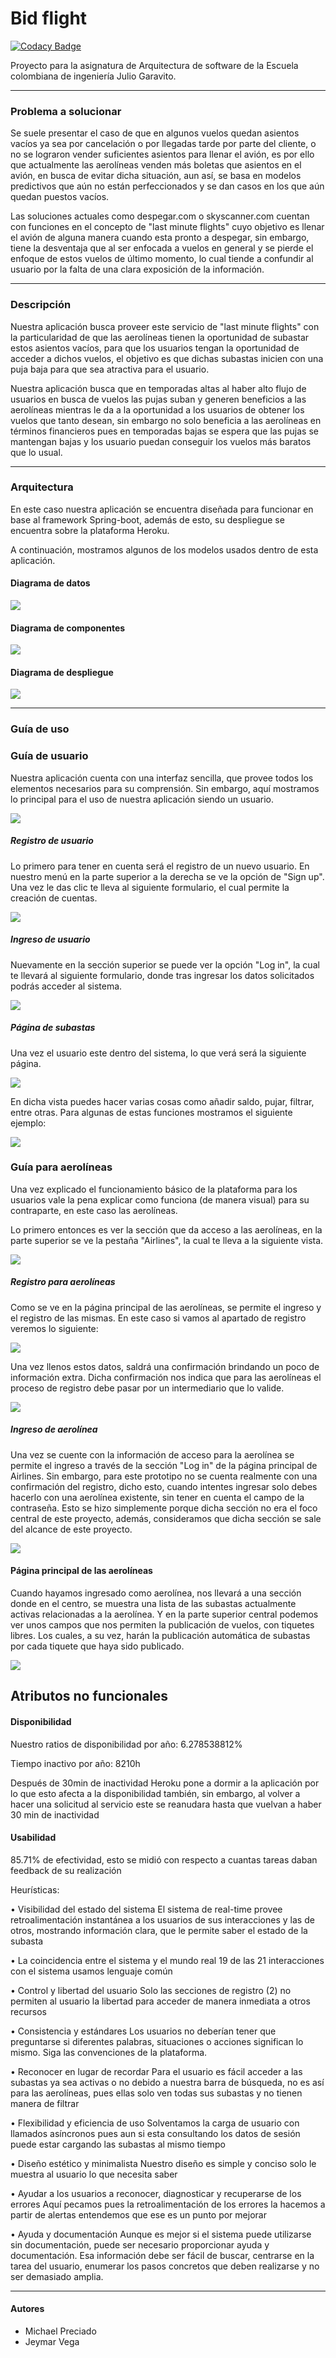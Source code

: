 # Bid flight

[![Codacy Badge](https://api.codacy.com/project/badge/Grade/5488ecd462ad4fd4953dbbc6b45dbc82)](https://app.codacy.com/gh/nosedeJava/bid-flight?utm_source=github.com&utm_medium=referral&utm_content=nosedeJava/bid-flight&utm_campaign=Badge_Grade_Dashboard)

Proyecto para la asignatura de Arquitectura de software de la Escuela colombiana de ingeniería Julio Garavito.

--- 
### Problema a solucionar

Se suele presentar el caso de que en algunos vuelos quedan asientos vacíos ya sea por cancelación o por llegadas tarde por parte del cliente, o no se lograron vender suficientes asientos para llenar el avión, es por ello que actualmente las aerolíneas venden más boletas que asientos en el avión, en busca de evitar dicha situación, aun así, se basa en modelos predictivos que aún no están perfeccionados y se dan casos en los que aún quedan puestos vacíos. 

Las soluciones actuales como despegar.com o skyscanner.com cuentan con funciones en el concepto de "last minute flights" cuyo objetivo es llenar el avión de alguna manera cuando esta pronto a despegar, sin embargo, tiene la desventaja que al ser enfocada a vuelos en general y se pierde el enfoque de estos vuelos de último momento, lo cual tiende a confundir al usuario por la falta de una clara exposición de la información. 

---
### Descripción

Nuestra aplicación busca proveer este servicio de "last minute flights" con la particularidad de que las aerolíneas tienen la oportunidad de subastar estos asientos vacíos, para que los usuarios tengan la oportunidad de acceder a dichos vuelos, el objetivo es que dichas subastas inicien con una puja baja para que sea atractiva para el usuario.

Nuestra aplicación busca que en temporadas altas al haber alto flujo de usuarios en busca de vuelos las pujas suban y generen beneficios a las aerolíneas mientras le da a la oportunidad a los usuarios de obtener los vuelos que tanto desean, sin embargo no solo beneficia a las aerolíneas en términos financieros pues en temporadas bajas se espera que las pujas se mantengan bajas y los usuario puedan conseguir los vuelos más baratos que lo usual.


---
### Arquitectura

En este caso nuestra aplicación se encuentra diseñada para funcionar en base al framework Spring-boot, además de esto, su despliegue se encuentra sobre la plataforma Heroku.

A continuación, mostramos algunos de los modelos usados dentro de esta aplicación.

#### Diagrama de datos
![](img/dbDiagram.PNG)

#### Diagrama de componentes
![](img/componentsDiagram.PNG)

#### Diagrama de despliegue
![](img/deploymentDiagram.PNG)

---
### Guía de uso

### Guía de usuario
Nuestra aplicación cuenta con una interfaz sencilla, que provee todos los elementos necesarios para su comprensión. Sin embargo, aquí mostramos lo principal para el uso de nuestra aplicación siendo un usuario.

![](img/mainPage.PNG)

##### Registro de usuario
Lo primero para tener en cuenta será el registro de un nuevo usuario. 
En nuestro menú en la parte superior a la derecha se ve la opción de "Sign up". Una vez le das clic te lleva al siguiente formulario, el cual permite la creación de cuentas.

![](img/registerPage.PNG)

##### Ingreso de usuario
Nuevamente en la sección superior se puede ver la opción "Log in", la cual te llevará al siguiente formulario, donde tras ingresar los datos solicitados podrás acceder al sistema.

![](img/loginPage.PNG)

##### Página de subastas
Una vez el usuario este dentro del sistema, lo que verá será la siguiente página.

![](img/auctionsPage.PNG)

En dicha vista puedes hacer varias cosas como añadir saldo, pujar, filtrar, entre otras. Para algunas de estas funciones mostramos el siguiente ejemplo:

![](img/userGuideToBid.gif)

### Guía para aerolíneas

Una vez explicado el funcionamiento básico de la plataforma para los usuarios vale la pena explicar como funciona (de manera visual) para su contraparte, en este caso las aerolíneas.

Lo primero entonces es ver la sección que da acceso a las aerolíneas, en la parte superior se ve la pestaña "Airlines", la cual te lleva a la siguiente vista.

![](img/airline.PNG)

##### Registro para aerolíneas

Como se ve en la página principal de las aerolíneas, se permite el ingreso y el registro de las mismas. En este caso si vamos al apartado de registro veremos lo siguiente:

![](img/registerAirlinePage.PNG)

Una vez llenos estos datos, saldrá una confirmación brindando un poco de información extra. Dicha confirmación nos indica que para las aerolíneas el proceso de registro debe pasar por un intermediario que lo valide.

![](img/registerAirlineConfirmation.PNG)

##### Ingreso de aerolínea

Una vez se cuente con la información de acceso para la aerolínea se permite el ingreso a través de la sección "Log in" de la página principal de Airlines. Sin embargo, para este prototipo no se cuenta realmente con una confirmación del registro, dicho esto, cuando intentes ingresar solo debes hacerlo con una aerolínea existente, sin tener en cuenta el campo de la contraseña. Esto se hizo simplemente porque dicha sección no era el foco central de este proyecto, además, consideramos que dicha sección se sale del alcance de este proyecto.

![](img/loginAirlinePage.PNG)

#### Página principal de las aerolíneas

Cuando hayamos ingresado como aerolínea, nos llevará a una sección donde en el centro, se muestra una lista de las subastas actualmente activas relacionadas a la aerolínea. Y en la parte superior central podemos ver unos campos que nos permiten la publicación de vuelos, con tiquetes libres. Los cuales, a su vez, harán la publicación automática de subastas por cada tiquete que haya sido publicado.

![](img/mainAirlinePage.PNG)

## Atributos no funcionales

#### Disponibilidad


Nuestro ratios de disponibilidad por año: 6.278538812% 

Tiempo inactivo por año: 8210h 

Después de 30min de inactividad Heroku pone a dormir a la aplicación por lo que esto afecta a la disponibilidad también, sin embargo, al volver a hacer una solicitud al servicio este se reanudara hasta que vuelvan a haber 30 min de inactividad



#### Usabilidad


85.71% de efectividad, esto se midió con respecto a cuantas tareas daban feedback de su realización

Heurísticas:

•	Visibilidad del estado del sistema
El sistema de real-time provee retroalimentación instantánea a los usuarios de sus interacciones y las de otros, mostrando información clara, que le permite saber el estado de la subasta

•	La coincidencia entre el sistema y el mundo real
19 de las 21 interacciones con el sistema usamos lenguaje común

•	Control y libertad del usuario
Solo las secciones de registro (2) no permiten al usuario la libertad para acceder de manera inmediata a otros recursos

•	Consistencia y estándares
Los usuarios no deberían tener que preguntarse si diferentes palabras, situaciones o acciones significan lo mismo. Siga las convenciones de la plataforma.

•	Reconocer en lugar de recordar
Para el usuario es fácil acceder a las subastas ya sea activas o no debido a nuestra barra de búsqueda, no es así para las aerolíneas, pues ellas solo ven todas sus subastas y no tienen manera de filtrar

•	Flexibilidad y eficiencia de uso
Solventamos la carga de usuario con llamados asíncronos pues aun si esta consultando los datos de sesión puede estar cargando las subastas al mismo tiempo

•	Diseño estético y minimalista
Nuestro diseño es simple y conciso solo le muestra al usuario lo que necesita saber

•	Ayudar a los usuarios a reconocer, diagnosticar y recuperarse de los errores
Aquí pecamos pues la retroalimentación de los errores la hacemos a partir de alertas entendemos que ese es un punto por mejorar

•	Ayuda y documentación
Aunque es mejor si el sistema puede utilizarse sin documentación, puede ser necesario proporcionar ayuda y documentación. Esa información debe ser fácil de buscar, centrarse en la tarea del usuario, enumerar los pasos concretos que deben realizarse y no ser demasiado amplia.

---
#### Autores
- Michael Preciado 
- Jeymar Vega 
